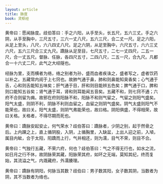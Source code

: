 ```yaml
---
layout: article
title: 脉度
book: 灵枢经
---
```


黄帝曰：愿闻脉度。歧伯答曰：手之六阳，从手至头，长五尺，五六三丈。手之六阴，从手至胸中，三尺五寸，三六一丈八尺，五六三尺，合二丈一尺。足之六阳，从足上至头，八尺，六八四丈八尺。足之六阴，从足至胸中，六尺五寸，六六三丈六尺，五六三尺合三丈九尺。蹻脉从足至目，七尺五寸，二七一丈四尺，二五一尺，合一丈五尺。督脉、任脉，各四尺五寸，二四八尺，二五一尺，合九尺。凡都合一十六丈二尺，此气之大经隧也。

经脉为里，支而横者为络，络之别者为孙，盛而血者疾诛之，盛者写之，虚者饮药以补之。五藏常内阅于上七窍也。故肺气通于鼻，肺和则鼻能知臭香矣；心气通于舌，心和则舌能知五味矣；肝气通于目，肝和则目能辨五色矣；脾气通于口，脾和则口能知五谷矣；肾气通于耳，肾和则耳能闻五音矣。五藏不和，则七窍不通；六府不合则留为痈。故邪在府则阳脉不和，阳脉不和则气留之，气留之则阳气盛矣。阳气太盛，则阴不利，阴脉不利则血留之，血留之则阴气盛矣。阴气太盛则阳气不能荣也，故曰关。阳气太盛，则阴气弗能荣也，故曰格。阴阳俱盛，不得相荣，故曰关格。关格者，不得尽期而死也。

黄帝曰：蹻脉安起安止，何气荣水？歧伯答曰：蹻脉者，少阴之别，起于然骨之后。上内踝之上，直上循阴股，入阴，上循胸里，入缺盆，上出人迎之前，入頄，属目内眦，合于太阳，阳蹻而上行，气并相还，则为濡，目气不荣，则目不合。

黄帝曰：气独行五藏，不荣六府，何也？歧伯答曰：气之不得无行也，如水之流，如日月之行不休，故阴脉荣其藏，阳脉荣其府，如环之无端，莫知其纪，终而复始，其流溢之气，内溉藏府，外濡腠理。

黄帝曰：蹻脉有阴阳，何脉当其数？歧伯曰：男子数其阳，女子数其阴，当数者为阴，其不当数者为络也。

